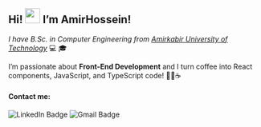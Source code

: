 <h2>Hi! <img src="https://raw.githubusercontent.com/MartinHeinz/MartinHeinz/master/wave.gif" width="30px"> I’m AmirHossein!</h2>

<p><em>I have B.Sc. in Computer Engineering from <a href="https://aut.ac.ir/" target="_blank" rel="noopener noreferrer">Amirkabir University of Technology</a> </em> 💻 🎓</p>
<p>I’m passionate about <strong>Front-End Development</strong> and I turn coffee into React components, JavaScript, and TypeScript code! 🧑‍💻☕</p>

<h4>Contact me:</h4>
    <a href="https://www.linkedin.com/in/AmirhosseinSarahang/" style="text-decoration: none; border: none; outline: none;">
        <img src="https://img.shields.io/badge/LinkedIn-blue?style=for-the-badge&logo=linkedin&logoColor=white" alt="LinkedIn Badge" style="border: none;"/>
    </a>
    <a href="mailto:amirsarahng@gmail.com" style="text-decoration: none; border: none; outline: none;">
        <img src="https://img.shields.io/badge/Gmail-red?style=for-the-badge&logo=gmail&logoColor=white" alt="Gmail Badge" style="border: none;"/>
    </a>
